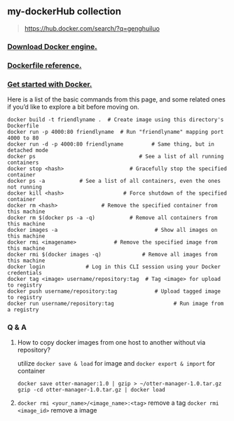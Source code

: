 ## my-dockerHub collection

> https://hub.docker.com/search/?q=genghuiluo

### [Download Docker engine.](https://store.docker.com/)

### [Dockerfile reference.](https://docs.docker.com/engine/reference/builder/#usage)

### [Get started with Docker.](https://docs.docker.com/get-started/)

Here is a list of the basic commands from this page, and some related ones if you’d like to explore a bit before moving on.
```
docker build -t friendlyname .  # Create image using this directory's Dockerfile
docker run -p 4000:80 friendlyname  # Run "friendlyname" mapping port 4000 to 80
docker run -d -p 4000:80 friendlyname         # Same thing, but in detached mode
docker ps                                 # See a list of all running containers
docker stop <hash>                     # Gracefully stop the specified container
docker ps -a           # See a list of all containers, even the ones not running
docker kill <hash>                   # Force shutdown of the specified container
docker rm <hash>              # Remove the specified container from this machine
docker rm $(docker ps -a -q)           # Remove all containers from this machine
docker images -a                               # Show all images on this machine
docker rmi <imagename>            # Remove the specified image from this machine
docker rmi $(docker images -q)             # Remove all images from this machine
docker login             # Log in this CLI session using your Docker credentials
docker tag <image> username/repository:tag  # Tag <image> for upload to registry
docker push username/repository:tag            # Upload tagged image to registry
docker run username/repository:tag                   # Run image from a registry
```

### Q & A

1. How to copy docker images from one host to another without via repository?

	utilize `docker save & load` for image and `docker export & import` for container
	```
	docker save otter-manager:1.0 | gzip > ~/otter-manager-1.0.tar.gz
	gzip -cd otter-manager-1.0.tar.gz | docker load
	```

2. `docker rmi <your_name>/<image_name>:<tag>` remove a tag `docker rmi <image_id>` remove a image
